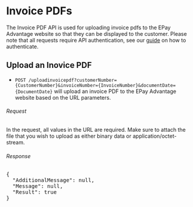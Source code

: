 Invoice PDFs
============

The Invoice PDF API is used for uploading invoice pdfs to the EPay Advantage website so that they can be displayed to the customer. Please note that all requests require API authentication, see our [guide](Token.md) on how to authenticate.

Upload an Inovice PDF
--------------------

* `POST /uploadinvoicepdf?customerNumber={CustomerNumber}&invoiceNumber={InvoiceNumber}&documentDate={DocumentDate}` will upload an invoice PDF to the EPay Advantage website based on the URL parameters. 

###### Request
In the request, all values in the URL are required. Make sure to attach the file that you wish to upload as either binary data or application/octet-stream.

###### Response
<pre>
{
  "AdditionalMessage": null,
  "Message": null,
  "Result": true
}
</pre>
